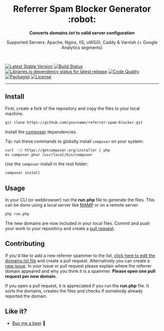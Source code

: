 <h1 align="center">Referrer Spam Blocker Generator :robot:</h1>

<p align="center"><strong>Converts <em>domains.txt</em> to valid server configuration</strong></p>

<p align="center">Supported Servers: Apache, Nginx, IIS, uWSGI, Caddy & Varnish (+ Google Analytics segments)</p>


<br />

[![Latest Stable Version](https://img.shields.io/packagist/v/stevie-ray/referrer-spam-blocker)](https://packagist.org/packages/Stevie-Ray/referrer-spam-blocker)
[![Build Status](https://travis-ci.org/Stevie-Ray/referrer-spam-blocker.svg)](https://travis-ci.org/Stevie-Ray/referrer-spam-blocker)
[![Libraries.io dependency status for latest release](https://img.shields.io/librariesio/release/github/stevie-ray/referrer-spam-blocker)](https://libraries.io/github/Stevie-Ray/referrer-spam-blocker)
[![Code Quality](https://img.shields.io/scrutinizer/g/Stevie-Ray/referrer-spam-blocker)](https://scrutinizer-ci.com/g/Stevie-Ray/referrer-spam-blocker/?branch=master)
[![Packagist](https://img.shields.io/packagist/dt/Stevie-Ray/referrer-spam-blocker)](https://packagist.org/packages/stevie-ray/referrer-spam-blocker/stats)
[![License](https://img.shields.io/packagist/l/stevie-ray/referrer-spam-blocker)](https://packagist.org/packages/Stevie-Ray/referrer-spam-blocker)
- - - -

## Install

First, create a fork of the repository and copy the files to your local machine.

```sh
git clone https://github.com/yourname/referrer-spam-blocker.git
```

Install the [composer](https://getcomposer.org/) dependencies.

Tip: run these commands to globally install `composer` on your system:

```sh
curl -sS https://getcomposer.org/installer | php
mv composer.phar /usr/local/bin/composer
```

Use the `composer` install in the root folder:

```sh
composer install
```


## Usage

In your CLI (or webbrowser) run the **run.php** file to generate the files.
This can be done using a local server like [MAMP](https://www.mamp.info/en/) or on a remote server.

```sh
php run.php
```

The new domains are now included in your local files. Commit and push your work to your repository and create a [pull request](https://github.com/Stevie-Ray/referrer-spam-blocker/pulls/).


## Contributing
 
If you'd like to add a new referrer spammer to the list, [click here to edit the domains.txt file](https://github.com/Stevie-Ray/referrer-spam-blocker/edit/master/src/domains.txt) and create a pull request. Alternatively you can create a [new issue](https://github.com/Stevie-Ray/referrer-spam-blocker/issues/new). In your issue or pull request please explain where the referrer domain appeared and why you think it is a spammer. **Please open one pull request per new domain**.
 
If you open a pull request, it is appreciated if you run the **run.php** file. It sorts the domains, creates the files and checks if somebody already reported the domain.


## Like it?

- [Buy me a beer](https://www.paypal.com/cgi-bin/webscr?cmd=_s-xclick&hosted_button_id=4XC7KX75K6636) 🍺


